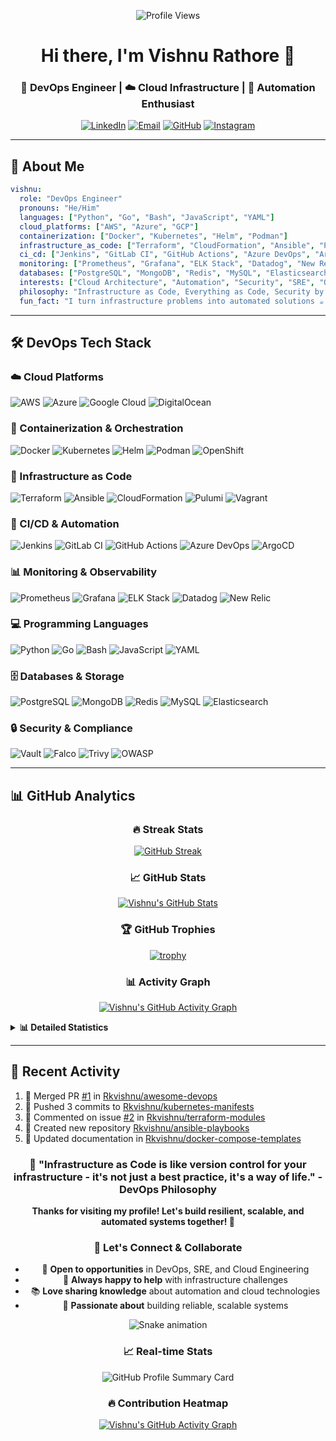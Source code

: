 <div align="center">

![Profile Views](https://komarev.com/ghpvc/?username=Rkvishnu&color=blue&style=for-the-badge&label=Profile+Views)

# Hi there, I'm Vishnu Rathore 👋

### 🚀 DevOps Engineer | ☁️ Cloud Infrastructure  | 🔧 Automation Enthusiast

[![LinkedIn](https://img.shields.io/badge/LinkedIn-0077B5?style=for-the-badge&logo=linkedin&logoColor=white)](https://www.linkedin.com/in/rkvishnu91/)
[![Email](https://img.shields.io/badge/Email-D14836?style=for-the-badge&logo=gmail&logoColor=white)](mailto:vishnu.eps91@gmail.com)
[![GitHub](https://img.shields.io/badge/GitHub-100000?style=for-the-badge&logo=github&logoColor=white)](https://github.com/Rkvishnu)
[![Instagram](https://img.shields.io/badge/Instagram-E4405F?style=for-the-badge&logo=instagram&logoColor=white)](https://www.instagram.com/rkvishnu779/)

</div>

---

## 🎯 About Me

```yaml
vishnu:
  role: "DevOps Engineer"
  pronouns: "He/Him"
  languages: ["Python", "Go", "Bash", "JavaScript", "YAML"]
  cloud_platforms: ["AWS", "Azure", "GCP"]
  containerization: ["Docker", "Kubernetes", "Helm", "Podman"]
  infrastructure_as_code: ["Terraform", "CloudFormation", "Ansible", "Pulumi"]
  ci_cd: ["Jenkins", "GitLab CI", "GitHub Actions", "Azure DevOps", "ArgoCD"]
  monitoring: ["Prometheus", "Grafana", "ELK Stack", "Datadog", "New Relic"]
  databases: ["PostgreSQL", "MongoDB", "Redis", "MySQL", "Elasticsearch"]
  interests: ["Cloud Architecture", "Automation", "Security", "SRE", "Open Source"]
  philosophy: "Infrastructure as Code, Everything as Code, Security by Design"
  fun_fact: "I turn infrastructure problems into automated solutions ☕ → 🚀"
```

---

## 🛠️ DevOps Tech Stack

### ☁️ Cloud Platforms
![AWS](https://img.shields.io/badge/AWS-232F3E?style=flat-square&logo=amazon-aws&logoColor=white)
![Azure](https://img.shields.io/badge/Azure-0078D4?style=flat-square&logo=microsoft-azure&logoColor=white)
![Google Cloud](https://img.shields.io/badge/Google_Cloud-4285F4?style=flat-square&logo=google-cloud&logoColor=white)
![DigitalOcean](https://img.shields.io/badge/Digital_Ocean-0080FF?style=flat-square&logo=digitalocean&logoColor=white)

### 🐳 Containerization & Orchestration
![Docker](https://img.shields.io/badge/Docker-2496ED?style=flat-square&logo=docker&logoColor=white)
![Kubernetes](https://img.shields.io/badge/Kubernetes-326CE5?style=flat-square&logo=kubernetes&logoColor=white)
![Helm](https://img.shields.io/badge/Helm-0F1689?style=flat-square&logo=helm&logoColor=white)
![Podman](https://img.shields.io/badge/Podman-892CA0?style=flat-square&logo=podman&logoColor=white)
![OpenShift](https://img.shields.io/badge/OpenShift-EE0000?style=flat-square&logo=red-hat-open-shift&logoColor=white)

### 🔧 Infrastructure as Code
![Terraform](https://img.shields.io/badge/Terraform-623CE4?style=flat-square&logo=terraform&logoColor=white)
![Ansible](https://img.shields.io/badge/Ansible-EE0000?style=flat-square&logo=ansible&logoColor=white)
![CloudFormation](https://img.shields.io/badge/CloudFormation-FF4F8B?style=flat-square&logo=amazon-aws&logoColor=white)
![Pulumi](https://img.shields.io/badge/Pulumi-8A3391?style=flat-square&logo=pulumi&logoColor=white)
![Vagrant](https://img.shields.io/badge/Vagrant-1867F3?style=flat-square&logo=vagrant&logoColor=white)

### 🔄 CI/CD & Automation
![Jenkins](https://img.shields.io/badge/Jenkins-D24939?style=flat-square&logo=jenkins&logoColor=white)
![GitLab CI](https://img.shields.io/badge/GitLab_CI-FCA121?style=flat-square&logo=gitlab&logoColor=white)
![GitHub Actions](https://img.shields.io/badge/GitHub_Actions-2088FF?style=flat-square&logo=github-actions&logoColor=white)
![Azure DevOps](https://img.shields.io/badge/Azure_DevOps-0078D7?style=flat-square&logo=azure-devops&logoColor=white)
![ArgoCD](https://img.shields.io/badge/ArgoCD-EF7B4D?style=flat-square&logo=argo&logoColor=white)

### 📊 Monitoring & Observability
![Prometheus](https://img.shields.io/badge/Prometheus-E6522C?style=flat-square&logo=prometheus&logoColor=white)
![Grafana](https://img.shields.io/badge/Grafana-F46800?style=flat-square&logo=grafana&logoColor=white)
![ELK Stack](https://img.shields.io/badge/ELK_Stack-005571?style=flat-square&logo=elastic&logoColor=white)
![Datadog](https://img.shields.io/badge/Datadog-632CA6?style=flat-square&logo=datadog&logoColor=white)
![New Relic](https://img.shields.io/badge/New_Relic-1CE783?style=flat-square&logo=new-relic&logoColor=white)

### 💻 Programming Languages
![Python](https://img.shields.io/badge/Python-3776AB?style=flat-square&logo=python&logoColor=white)
![Go](https://img.shields.io/badge/Go-00ADD8?style=flat-square&logo=go&logoColor=white)
![Bash](https://img.shields.io/badge/Bash-4EAA25?style=flat-square&logo=gnu-bash&logoColor=white)
![JavaScript](https://img.shields.io/badge/JavaScript-F7DF1E?style=flat-square&logo=javascript&logoColor=black)
![YAML](https://img.shields.io/badge/YAML-CB1717?style=flat-square&logo=yaml&logoColor=white)

### 🗄️ Databases & Storage
![PostgreSQL](https://img.shields.io/badge/PostgreSQL-316192?style=flat-square&logo=postgresql&logoColor=white)
![MongoDB](https://img.shields.io/badge/MongoDB-4EA94B?style=flat-square&logo=mongodb&logoColor=white)
![Redis](https://img.shields.io/badge/Redis-DC382D?style=flat-square&logo=redis&logoColor=white)
![MySQL](https://img.shields.io/badge/MySQL-00000F?style=flat-square&logo=mysql&logoColor=white)
![Elasticsearch](https://img.shields.io/badge/Elasticsearch-005571?style=flat-square&logo=elasticsearch&logoColor=white)

### 🔒 Security & Compliance
![Vault](https://img.shields.io/badge/Vault-000000?style=flat-square&logo=vault&logoColor=white)
![Falco](https://img.shields.io/badge/Falco-00BCE4?style=flat-square&logo=falco&logoColor=white)
![Trivy](https://img.shields.io/badge/Trivy-1904DA?style=flat-square&logo=aqua-security&logoColor=white)
![OWASP](https://img.shields.io/badge/OWASP-000000?style=flat-square&logo=owasp&logoColor=white)

---

## 📊 GitHub Analytics

<div align="center">

### 🔥 Streak Stats
[![GitHub Streak](https://github-readme-streak-stats.herokuapp.com/?user=Rkvishnu&theme=tokyonight&hide_border=true&stroke=0000&background=0D1117&ring=5BCDEC&fire=5BCDEC&currStreakNum=5BCDEC&sideNums=5BCDEC&currStreakLabel=5BCDEC&sideLabels=5BCDEC&dates=5BCDEC)](https://github.com/Rkvishnu/github-readme-streak-stats)

### 📈 GitHub Stats
[![Vishnu's GitHub Stats](https://github-readme-stats.vercel.app/api?username=Rkvishnu&theme=tokyonight&hide_border=true&show_icons=true&include_all_commits=true&count_private=true&bg_color=0D1117&title_color=5BCDEC&text_color=FFFFFF&icon_color=5BCDEC)](https://github.com/Rkvishnu/github-readme-stats)

### 🏆 GitHub Trophies
[![trophy](https://github-profile-trophy.vercel.app/?username=rkvishnu&theme=tokyonight&no-frame=true&no-bg=true&margin-w=4&margin-h=4&row=1&column=7)](https://github.com/rkvishnu/github-profile-trophy)

### 📊 Activity Graph
[![Vishnu's GitHub Activity Graph](https://github-readme-activity-graph.vercel.app/graph?username=Rkvishnu&theme=tokyonight&hide_border=true&bg_color=0D1117&color=5BCDEC&line=5BCDEC&point=FFFFFF&area=true)](https://github.com/Rkvishnu/github-readme-activity-graph)

</div>

<details>
<summary><b>📊 Detailed Statistics</b></summary>

<div align="center">

### 💻 Most Used Languages
[![Top Languages](https://github-readme-stats.vercel.app/api/top-langs/?username=Rkvishnu&theme=tokyonight&hide_border=true&layout=compact&langs_count=8&bg_color=0D1117&title_color=5BCDEC&text_color=FFFFFF)](https://github.com/Rkvishnu/github-readme-stats)


</div>

</details>

---

## 🚀 Recent Activity

<!--START_SECTION:activity-->
1. 🎉 Merged PR [#1](https://github.com/Rkvishnu/awesome-devops/pull/1) in [Rkvishnu/awesome-devops](https://github.com/Rkvishnu/awesome-devops)
2. 🚀 Pushed 3 commits to [Rkvishnu/kubernetes-manifests](https://github.com/Rkvishnu/kubernetes-manifests)
3. 💬 Commented on issue [#2](https://github.com/Rkvishnu/terraform-modules/issues/2) in [Rkvishnu/terraform-modules](https://github.com/Rkvishnu/terraform-modules)
4. 🔧 Created new repository [Rkvishnu/ansible-playbooks](https://github.com/Rkvishnu/ansible-playbooks)
5. 📝 Updated documentation in [Rkvishnu/docker-compose-templates](https://github.com/Rkvishnu/docker-compose-templates)
<!--END_SECTION:activity-->

 



<div align="center">

### 🌟 "Infrastructure as Code is like version control for your infrastructure - it's not just a best practice, it's a way of life." - DevOps Philosophy

**Thanks for visiting my profile! Let's build resilient, scalable, and automated systems together! 🚀**

### 🤝 Let's Connect & Collaborate
- 💼 **Open to opportunities** in DevOps, SRE, and Cloud Engineering
- 🤝 **Always happy to help** with infrastructure challenges
- 📚 **Love sharing knowledge** about automation and cloud technologies
- 🌟 **Passionate about** building reliable, scalable systems

![Snake animation](https://github.com/Rkvishnu/Rkvishnu/blob/output/github-contribution-grid-snake.svg)

### 📈 Real-time Stats
![GitHub Profile Summary Card](https://github-profile-summary-cards.vercel.app/api/cards/profile-details?username=Rkvishnu&theme=tokyonight)

### 🔥 Contribution Heatmap
[![Vishnu's GitHub Activity Graph](https://github-readme-activity-graph.vercel.app/graph?username=Rkvishnu&theme=tokyonight&hide_border=true&bg_color=0D1117&color=5BCDEC&line=5BCDEC&point=FFFFFF&area=true&custom_title=Vishnu's%20Contribution%20Graph)](https://github.com/Rkvishnu/github-readme-activity-graph)

</div>
